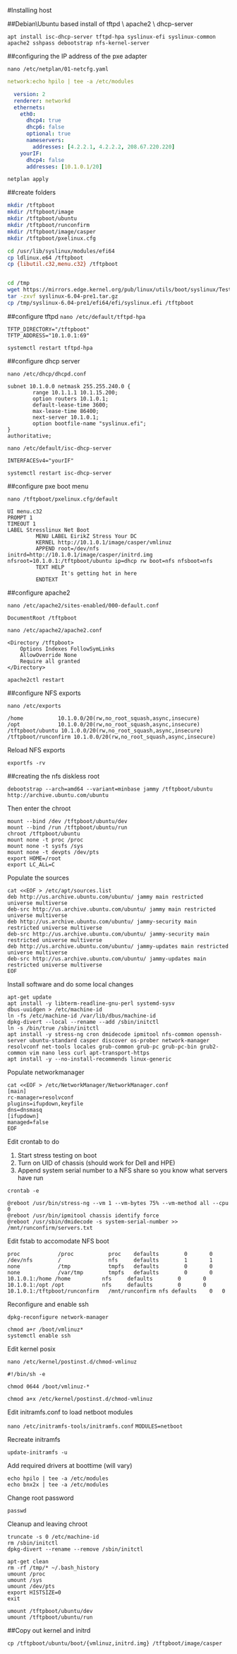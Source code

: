 #Installing host

##Debian\Ubuntu based install of tftpd \ apache2 \ dhcp-server 

`apt install isc-dhcp-server tftpd-hpa syslinux-efi syslinux-common apache2 sshpass debootstrap nfs-kernel-server`

##configuring the IP address of the pxe adapter

`nano /etc/netplan/01-netcfg.yaml`

```yaml
network:echo hpilo | tee -a /etc/modules

  version: 2
  renderer: networkd
  ethernets:
    eth0:
      dhcp4: true
      dhcp6: false
      optional: true
      nameservers:
        addresses: [4.2.2.1, 4.2.2.2, 208.67.220.220]
    yourIF:
      dhcp4: false
      addresses: [10.1.0.1/20]
```

`netplan apply`


##create folders

```bash
mkdir /tftpboot
mkdir /tftpboot/image
mkdir /tftpboot/ubuntu
mkdir /tftpboot/runconfirm
mkdir /tftpboot/image/casper
mkdir /tftpboot/pxelinux.cfg

cd /usr/lib/syslinux/modules/efi64
cp ldlinux.e64 /tftpboot
cp {libutil.c32,menu.c32} /tftpboot


cd /tmp
wget https://mirrors.edge.kernel.org/pub/linux/utils/boot/syslinux/Testing/6.04/syslinux-6.04-pre1.tar.gz
tar -zxvf syslinux-6.04-pre1.tar.gz
cp /tmp/syslinux-6.04-pre1/efi64/efi/syslinux.efi /tftpboot
```


##configure tftpd
`nano /etc/default/tftpd-hpa`

```
TFTP_DIRECTORY="/tftpboot"
TFTP_ADDRESS="10.1.0.1:69"
```

`systemctl restart tftpd-hpa`

##configure dhcp server

`nano /etc/dhcp/dhcpd.conf`

```
subnet 10.1.0.0 netmask 255.255.240.0 {
        range 10.1.1.1 10.1.15.200;
        option routers 10.1.0.1;
        default-lease-time 3600;
        max-lease-time 86400;
        next-server 10.1.0.1;
        option bootfile-name "syslinux.efi";
}
authoritative;
```

`nano /etc/default/isc-dhcp-server`

`INTERFACESv4="yourIF"`

`systemctl restart isc-dhcp-server`

##configure pxe boot menu

`nano /tftpboot/pxelinux.cfg/default`

```
UI menu.c32
PROMPT 1
TIMEOUT 1
LABEL Stresslinux Net Boot
         MENU LABEL EirikZ Stress Your DC
         KERNEL http://10.1.0.1/image/casper/vmlinuz
         APPEND root=/dev/nfs initrd=http://10.1.0.1/image/casper/initrd.img nfsroot=10.1.0.1:/tftpboot/ubuntu ip=dhcp rw boot=nfs nfsboot=nfs   
         TEXT HELP
                 It's getting hot in here
         ENDTEXT
```

##configure apache2

`nano /etc/apache2/sites-enabled/000-default.conf`

`DocumentRoot /tftpboot`

`nano /etc/apache2/apache2.conf`

```
<Directory /tftpboot>
	Options Indexes FollowSymLinks
	AllowOverride None
	Require all granted
</Directory>
```

`apache2ctl restart`


##configure NFS exports

`nano /etc/exports`

```
/home           10.1.0.0/20(rw,no_root_squash,async,insecure)
/opt            10.1.0.0/20(rw,no_root_squash,async,insecure)
/tftpboot/ubuntu 10.1.0.0/20(rw,no_root_squash,async,insecure)
/tftpboot/runconfirm 10.1.0.0/20(rw,no_root_squash,async,insecure)
```

Reload NFS exports

`exportfs -rv`



##creating the nfs diskless root

`debootstrap --arch=amd64 --variant=minbase jammy /tftpboot/ubuntu http://archive.ubuntu.com/ubuntu`

Then enter the chroot

```
mount --bind /dev /tftpboot/ubuntu/dev
mount --bind /run /tftpboot/ubuntu/run
chroot /tftpboot/ubuntu
mount none -t proc /proc
mount none -t sysfs /sys
mount none -t devpts /dev/pts
export HOME=/root
export LC_ALL=C
```

Populate the sources
```
cat <<EOF > /etc/apt/sources.list
deb http://us.archive.ubuntu.com/ubuntu/ jammy main restricted universe multiverse 
deb-src http://us.archive.ubuntu.com/ubuntu/ jammy main restricted universe multiverse
deb http://us.archive.ubuntu.com/ubuntu/ jammy-security main restricted universe multiverse 
deb-src http://us.archive.ubuntu.com/ubuntu/ jammy-security main restricted universe multiverse
deb http://us.archive.ubuntu.com/ubuntu/ jammy-updates main restricted universe multiverse 
deb-src http://us.archive.ubuntu.com/ubuntu/ jammy-updates main restricted universe multiverse    
EOF
```

Install software and do some local changes

```
apt-get update
apt install -y libterm-readline-gnu-perl systemd-sysv 
dbus-uuidgen > /etc/machine-id
ln -fs /etc/machine-id /var/lib/dbus/machine-id
dpkg-divert --local --rename --add /sbin/initctl
ln -s /bin/true /sbin/initctl
apt install -y stress-ng cron dmidecode ipmitool nfs-common openssh-server ubuntu-standard casper discover os-prober network-manager resolvconf net-tools locales grub-common grub-pc grub-pc-bin grub2-common vim nano less curl apt-transport-https
apt install -y --no-install-recommends linux-generic
```

Populate networkmanager

```
cat <<EOF > /etc/NetworkManager/NetworkManager.conf
[main]
rc-manager=resolvconf
plugins=ifupdown,keyfile
dns=dnsmasq
[ifupdown]
managed=false
EOF
```

Edit crontab to do 
1. Start stress testing on boot
2. Turn on UID of chassis (should work for Dell and HPE)
3. Append system serial number to a NFS share so you know what servers have run

```
crontab -e

@reboot /usr/bin/stress-ng --vm 1 --vm-bytes 75% --vm-method all --cpu 0
@reboot /usr/bin/ipmitool chassis identify force
@reboot /usr/sbin/dmidecode -s system-serial-number >> /mnt/runconfirm/servers.txt
```


Edit fstab to accomodate NFS boot

```
proc            /proc           proc    defaults        0       0
/dev/nfs        /               nfs     defaults        1       1
none            /tmp            tmpfs   defaults        0       0
none            /var/tmp        tmpfs   defaults        0       0
10.1.0.1:/home /home          nfs     defaults        0       0
10.1.0.1:/opt /opt            nfs     defaults        0       0
10.1.0.1:/tftpboot/runconfirm	/mnt/runconfirm	nfs	defaults	0	0
```


Reconfigure and enable ssh

```
dpkg-reconfigure network-manager

chmod a+r /boot/vmlinuz*
systemctl enable ssh
```

Edit kernel posix

`nano /etc/kernel/postinst.d/chmod-vmlinuz`
```
#!/bin/sh -e

chmod 0644 /boot/vmlinuz-*
```
`chmod a+x /etc/kernel/postinst.d/chmod-vmlinuz`

Edit initramfs.conf to load netboot modules

`nano /etc/initramfs-tools/initramfs.conf`
`MODULES=netboot`

Recreate initramfs

`update-initramfs -u`

Add required drivers at boottime (will vary)

```
echo hpilo | tee -a /etc/modules
echo bnx2x | tee -a /etc/modules
```


Change root password

`passwd`

Cleanup and leaving chroot

```
truncate -s 0 /etc/machine-id
rm /sbin/initctl
dpkg-divert --rename --remove /sbin/initctl

apt-get clean
rm -rf /tmp/* ~/.bash_history
umount /proc
umount /sys
umount /dev/pts
export HISTSIZE=0
exit

umount /tftpboot/ubuntu/dev
umount /tftpboot/ubuntu/run
```
##Copy out kernel and initrd

```
cp /tftpboot/ubuntu/boot/{vmlinuz,initrd.img} /tftpboot/image/casper
```
